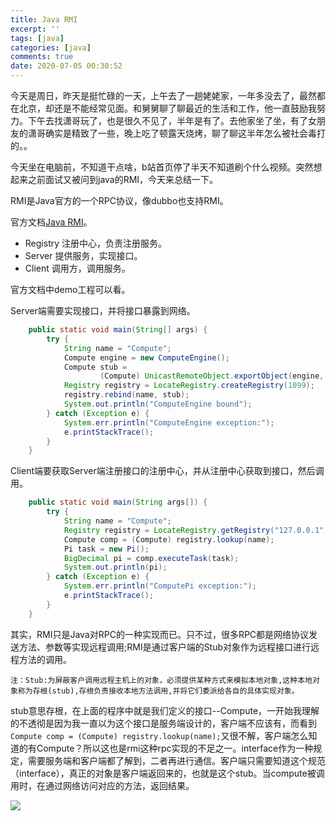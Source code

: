 ```yaml
---
title: Java RMI
excerpt: ''
tags: [java]
categories: [java]
comments: true
date: 2020-07-05 00:30:52
---
```



今天是周日，昨天是挺忙碌的一天，上午去了一趟姥姥家，一年多没去了，最然都在北京，却还是不能经常见面。和舅舅聊了聊最近的生活和工作，他一直鼓励我努力。下午去找潇哥玩了，也是很久不见了，半年是有了。去他家坐了坐，有了女朋友的潇哥确实是精致了一些，晚上吃了顿露天烧烤，聊了聊这半年怎么被社会毒打的。。

今天坐在电脑前，不知道干点啥，b站首页停了半天不知道刷个什么视频。突然想起来之前面试又被问到java的RMI，今天来总结一下。


RMI是Java官方的一个RPC协议，像dubbo也支持RMI。

官方文档[Java RMI](https://docs.oracle.com/javase/tutorial/rmi/index.html)。

- Registry 注册中心，负责注册服务。
- Server 提供服务，实现接口。
- Client 调用方，调用服务。


官方文档中demo工程可以看。

Server端需要实现接口，并将接口暴露到网络。

```java
    public static void main(String[] args) {
        try {
            String name = "Compute";
            Compute engine = new ComputeEngine();
            Compute stub =
                    (Compute) UnicastRemoteObject.exportObject(engine, 0); // anonymous port
            Registry registry = LocateRegistry.createRegistry(1099);
            registry.rebind(name, stub);
            System.out.println("ComputeEngine bound");
        } catch (Exception e) {
            System.err.println("ComputeEngine exception:");
            e.printStackTrace();
        }
    }
```

Client端要获取Server端注册接口的注册中心，并从注册中心获取到接口，然后调用。

```java
    public static void main(String args[]) {
        try {
            String name = "Compute";
            Registry registry = LocateRegistry.getRegistry("127.0.0.1", 1099);
            Compute comp = (Compute) registry.lookup(name);
            Pi task = new Pi();
            BigDecimal pi = comp.executeTask(task);
            System.out.println(pi);
        } catch (Exception e) {
            System.err.println("ComputePi exception:");
            e.printStackTrace();
        }
    }
```

其实，RMI只是Java对RPC的一种实现而已。只不过，很多RPC都是网络协议发送方法、参数等实现远程调用;RMI是通过客户端的Stub对象作为远程接口进行远程方法的调用。

    注：Stub:为屏蔽客户调用远程主机上的对象，必须提供某种方式来模拟本地对象,这种本地对象称为存根(stub),存根负责接收本地方法调用,并将它们委派给各自的具体实现对象。

stub意思存根，在上面的程序中就是我们定义的接口--Compute，一开始我理解的不透彻是因为我一直以为这个接口是服务端设计的，客户端不应该有，而看到`Compute comp = (Compute) registry.lookup(name);`又很不解，客户端怎么知道的有Compute？所以这也是rmi这种rpc实现的不足之一。interface作为一种规定，需要服务端和客户端都了解到，二者再进行通信。客户端只需要知道这个规范（interface），真正的对象是客户端返回来的，也就是这个stub。当compute被调用时，在通过网络访问对应的方法，返回结果。

<img src="rmi.png">